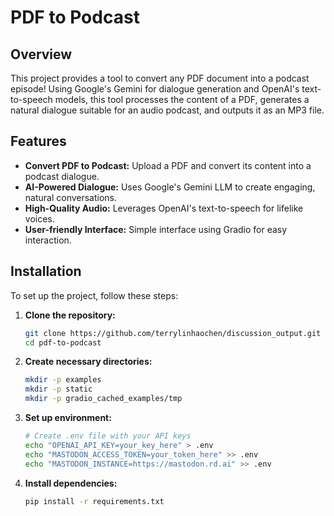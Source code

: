 # PDF to Podcast

## Overview

This project provides a tool to convert any PDF document into a podcast episode! Using Google's Gemini for dialogue generation and OpenAI's text-to-speech models, this tool processes the content of a PDF, generates a natural dialogue suitable for an audio podcast, and outputs it as an MP3 file.

## Features

- **Convert PDF to Podcast:** Upload a PDF and convert its content into a podcast dialogue.
- **AI-Powered Dialogue:** Uses Google's Gemini LLM to create engaging, natural conversations.
- **High-Quality Audio:** Leverages OpenAI's text-to-speech for lifelike voices.
- **User-friendly Interface:** Simple interface using Gradio for easy interaction.

## Installation

To set up the project, follow these steps:

1. **Clone the repository:**
   ```bash
   git clone https://github.com/terrylinhaochen/discussion_output.git
   cd pdf-to-podcast
   ```

2. **Create necessary directories:**
   ```bash
   mkdir -p examples
   mkdir -p static
   mkdir -p gradio_cached_examples/tmp
   ```

3. **Set up environment:**
   ```bash
   # Create .env file with your API keys
   echo "OPENAI_API_KEY=your_key_here" > .env
   echo "MASTODON_ACCESS_TOKEN=your_token_here" >> .env
   echo "MASTODON_INSTANCE=https://mastodon.rd.ai" >> .env
   ```

4. **Install dependencies:**
   ```bash
   pip install -r requirements.txt
   ```